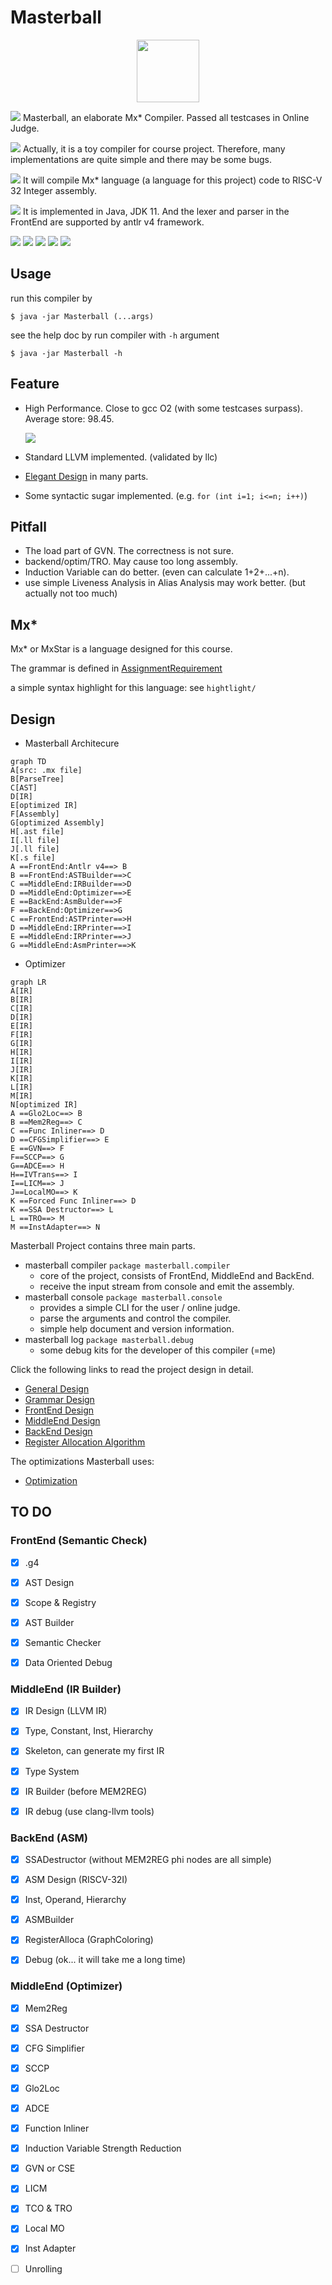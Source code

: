 

# Masterball

<div align="center">
	<img src="asset/big_logo.png" height="100" width="100" />
</div>




<img src="asset/masterball.png" style="zoom:100%;" /> Masterball, an elaborate Mx* Compiler. Passed all testcases in Online Judge.

<img src="asset/masterball.png" style="zoom:100%;" /> Actually, it is a toy compiler for course project. Therefore, many implementations are quite simple and there may be some bugs.

<img src="asset/masterball.png" style="zoom:100%;" /> It will compile Mx* language (a language for this project) code to RISC-V 32 Integer assembly.

<img src="asset/masterball.png" style="zoom:100%;" /> It is implemented in Java, JDK 11. And the lexer and parser in the FrontEnd are supported by antlr v4 framework.



![](https://img.shields.io/badge/implementation-Java-red)  ![](https://img.shields.io/badge/semantic-passed-success)   ![](https://img.shields.io/badge/LLVM_IR-passed-success)   ![](https://img.shields.io/badge/CodeGen-passed-success)  ![](https://img.shields.io/badge/Optim-20/20-success)



## Usage

run this compiler by

```
$ java -jar Masterball (...args)
```

see the help doc by run compiler with `-h` argument

```
$ java -jar Masterball -h
```



## Feature

- High Performance. Close to gcc O2 (with some testcases surpass). Average store: 98.45. 

  ![](asset/performance.png)

- Standard LLVM implemented. (validated by llc)

- [Elegant Design](doc/Feature.md) in many parts. 

- Some syntactic sugar implemented. (e.g. `for (int i=1; i<=n; i++)`)



## Pitfall

- The load part of GVN. The correctness is not sure.
- backend/optim/TRO. May cause too long assembly.
- Induction Variable can do better. (even can calculate 1+2+...+n).
- use simple Liveness Analysis in Alias Analysis may work better. (but actually not too much)



## Mx*

Mx* or MxStar is a language designed for this course.

The grammar is defined in [AssignmentRequirement](doc/README.md)

a simple syntax highlight for this language: see `hightlight/`



## Design

- Masterball Architecure

```mermaid
graph TD
A[src: .mx file]
B[ParseTree]
C[AST]
D[IR]
E[optimized IR]
F[Assembly]
G[optimized Assembly]
H[.ast file]
I[.ll file]
J[.ll file]
K[.s file]
A ==FrontEnd:Antlr v4==> B
B ==FrontEnd:ASTBuilder==>C
C ==MiddleEnd:IRBuilder==>D
D ==MiddleEnd:Optimizer==>E
E ==BackEnd:AsmBulder==>F
F ==BackEnd:Optimizer==>G
C ==FrontEnd:ASTPrinter==>H
D ==MiddleEnd:IRPrinter==>I
E ==MiddleEnd:IRPrinter==>J
G ==MiddleEnd:AsmPrinter==>K
```



- Optimizer

```mermaid
graph LR
A[IR]
B[IR]
C[IR]
D[IR]
E[IR]
F[IR]
G[IR]
H[IR]
I[IR]
J[IR]
K[IR]
L[IR]
M[IR]
N[optimized IR]
A ==Glo2Loc==> B
B ==Mem2Reg==> C
C ==Func Inliner==> D
D ==CFGSimplifier==> E
E ==GVN==> F
F==SCCP==> G
G==ADCE==> H
H==IVTrans==> I
I==LICM==> J
J==LocalMO==> K
K ==Forced Func Inliner==> D
K ==SSA Destructor==> L
L ==TRO==> M
M ==InstAdapter==> N
```





Masterball Project contains three main parts.

- masterball compiler  `package masterball.compiler`
  - core of the project, consists of FrontEnd, MiddleEnd and BackEnd.
  - receive the input stream from console and emit the assembly.
- masterball console  `package masterball.console`
  - provides a simple CLI for the user / online judge.
  - parse the arguments and control the compiler. 
  - simple help document and version information.
- masterball log  `package masterball.debug`
  - some debug kits for the developer of this compiler (=me)



Click the following links to read the project design in detail.

- [General Design](doc/GeneralDesign.md)
- [Grammar Design](src/masterball/grammar/MxStar.g4)
- [FrontEnd Design](doc/FrontEndDesign.md)
- [MiddleEnd Design](doc/IRDesign.md)
- [BackEnd Design](doc/BackEndDesign.md)
- [Register Allocation Algorithm](doc/RegisterAllocation.md)



The optimizations Masterball uses:

- [Optimization](doc/Optimization.md)



## TO DO



### FrontEnd (Semantic Check)

- [x] .g4
- [x] AST Design
- [x] Scope & Registry
- [x] AST Builder
- [x] Semantic Checker
- [x] Data Oriented Debug



### MiddleEnd (IR Builder)

- [x] IR Design (LLVM IR)
- [x] Type, Constant, Inst, Hierarchy
- [x] Skeleton, can generate my first IR
- [x] Type System
- [x] IR Builder (before MEM2REG)
- [x] IR debug (use clang-llvm tools)



### BackEnd (ASM)

- [x] SSADestructor (without MEM2REG phi nodes are all simple)
- [x] ASM Design (RISCV-32I)
- [x] Inst, Operand, Hierarchy
- [x] ASMBuilder
- [x] RegisterAlloca (GraphColoring) 
- [x] Debug (ok... it will take me a long time)



### MiddleEnd (Optimizer)

- [x] Mem2Reg
- [x] SSA Destructor
- [x] CFG Simplifier
- [x] SCCP
- [x] Glo2Loc
- [x] ADCE
- [x] Function Inliner
- [x] Induction Variable Strength Reduction
- [x] GVN or CSE
- [x] LICM
- [x] TCO & TRO
- [x] Local MO
- [x] Inst Adapter
- [ ] Unrolling



